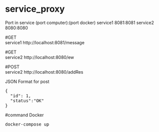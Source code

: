 # service_proxy
Port in service (port computer):(port docker)
service1 8081:8081
service2 8080:8080

#GET <br/>service1
http://localhost:8081/message 

#GET <br/>service2
http://localhost:8080/ew

#POST <br/>service2
http://localhost:8080/addRes

JSON Format for post 
<pre>
{
  "id": 1,
  "status":"OK"
}
</pre>

#command Docker
<pre>
docker-compose up
</pre>
